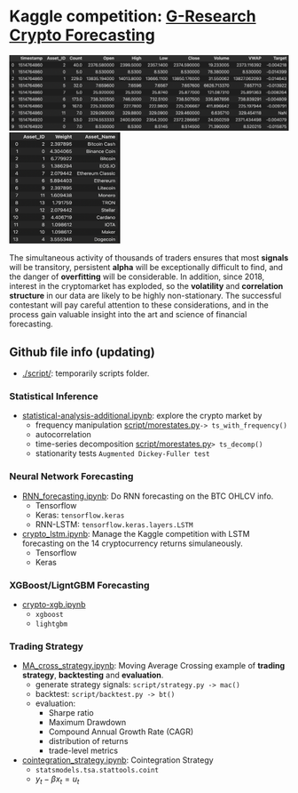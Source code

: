 # Kaggle competition: [G-Research Crypto Forecasting](https://www.kaggle.com/c/g-research-crypto-forecasting/overview)


![Data Frame preview](./pic/datapic.png)
<img src="./pic/assetlist.png" alt="Asset List" width="200" height="200"/>

The simultaneous activity of thousands of traders ensures that most **signals** will be transitory, persistent **alpha** will be exceptionally difficult to find, and the danger of **overfitting** will be considerable. In addition, since 2018, interest in the cryptomarket has exploded, so the **volatility** and **correlation structure** in our data are likely to be highly non-stationary. The successful contestant will pay careful attention to these considerations, and in the process gain valuable insight into the art and science of financial forecasting.

## Github file info (updating)  

- [./script/](./script): temporarily scripts folder.

### Statistical Inference  

- [statistical-analysis-additional.ipynb](./statistical-analysis-additional.ipynb): explore the crypto market by 
  - frequency manipulation [script/morestates.py](./script/morestats.py)`-> ts_with_frequency()`
  - autocorrelation
  - time-series decomposition [script/morestates.py](./script/morestats.py)`> ts_decomp()`
  - stationarity tests `Augmented Dickey-Fuller test` 

### Neural Network Forecasting  

- [RNN_forecasting.ipynb](./RNN_forecasting.ipynb): Do RNN forecasting on the BTC OHLCV info.
  - Tensorflow
  - Keras: `tensorflow.keras`
  - RNN-LSTM: `tensorflow.keras.layers.LSTM`
- [crypto_lstm.ipynb](./crypto_lstm.ipynb): Manage the Kaggle competition with LSTM forecasting on the 14 cryptocurrency returns simulaneously.
  - Tensorflow
  - Keras

### XGBoost/LigntGBM Forecasting  

- [crypto-xgb.ipynb](./crypto-xgb.ipynb)
  - `xgboost`
  - `lightgbm`

### Trading Strategy  

- [MA_cross_strategy.ipynb](./MA_cross_strategy.ipynb): Moving Average Crossing example of **trading strategy**, **backtesting** and **evaluation**.
  - generate strategy signals: `script/strategy.py -> mac()`
  - backtest: `script/backtest.py -> bt()`
  - evaluation: 
    - Sharpe ratio
    - Maximum Drawdown
    - Compound Annual Growth Rate (CAGR)      
    - distribution of returns
    - trade-level metrics
- [cointegration_strategy.ipynb](./cointegration_strategy.ipynb): Cointegration Strategy
  - `statsmodels.tsa.stattools.coint`
  - $y_{t}-\beta x_{t}=u_{t}$